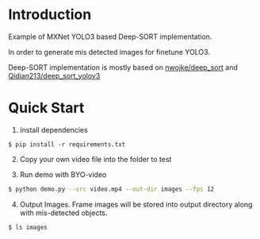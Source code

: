 # Introduction

Example of MXNet YOLO3 based Deep-SORT implementation.

In order to generate mis detected images for finetune YOLO3.

Deep-SORT implementation is mostly based on [nwojke/deep_sort](https://github.com/nwojke/deep_sort) and [Qidian213/deep_sort_yolov3](https://github.com/Qidian213/deep_sort_yolov3)

# Quick Start

1. Install dependencies

```
$ pip install -r requirements.txt
```

2. Copy your own video file into the folder to test

3. Run demo with BYO-video

```bash
$ python demo.py --src video.mp4 --out-dir images --fps 12
```

4. Output Images. Frame images will be stored into output directory along with mis-detected objects.

```bash
$ ls images
```
